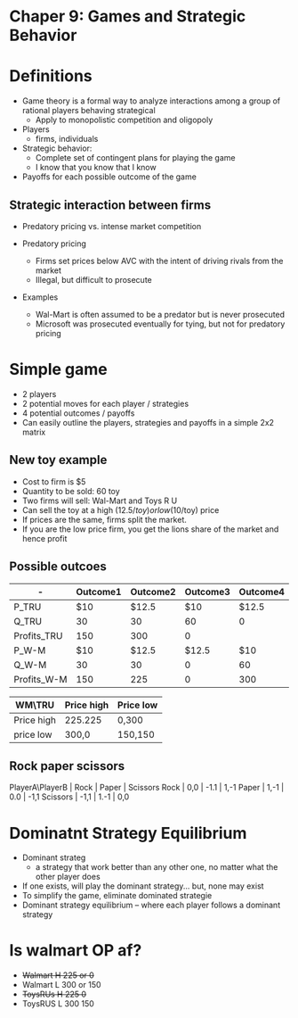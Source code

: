 # Chaper 9: Games and Strategic Behavior

# Definitions
- Game theory is a formal way to analyze interactions among a group of rational players behaving strategical
  - Apply to monopolistic competition and oligopoly
- Players
  - firms, individuals
- Strategic behavior:
  - Complete set of contingent plans for playing the game
  - I know that you know that I know
- Payoffs for each possible outcome of the game

## Strategic interaction between firms
- Predatory pricing vs. intense market competition

- Predatory pricing
  - Firms set prices below AVC with the intent of driving rivals from the market
  - Illegal, but difficult to prosecute
- Examples
  - Wal-Mart is often assumed to be a predator but is never prosecuted
  - Microsoft was prosecuted eventually for tying, but not for predatory pricing

# Simple game
- 2 players
- 2 potential moves for each player / strategies
- 4 potential outcomes / payoffs
- Can easily outline the players, strategies and payoffs in a simple 2x2 matrix

## New toy example
- Cost to firm is $5
- Quantity to be sold: 60 toy
- Two firms will sell: Wal-Mart and Toys R U
- Can sell the toy at a high ($12.5/toy) or low ($10/toy) price
- If prices are the same, firms split the market. 
- If you are the low price firm, you get the lions share
 of the market and hence profit

## Possible outcoes
\- | Outcome1 | Outcome2 | Outcome3 | Outcome4
--- | --- | --- | --- | ---
P\_TRU | $10 | $12.5 | $10 | $12.5
Q\_TRU | 30 | 30 | 60 | 0 |
Profits\_TRU | 150 | 300  | 0
P\_W-M | $10 | $12.5 | $12.5 | $10
Q\_W-M | 30 | 30 | 0 | 60
Profits\_W-M | 150 | 225 | 0 | 300

WM\\TRU    | Price high | Price low
--- | --- | ---
Price high | 225.225 | 0,300
price low | 300,0 | 150,150

## Rock paper scissors

PlayerA\\PlayerB | Rock | Paper | Scissors
Rock | 0,0 | -1.1 | 1,-1
Paper | 1,-1 | 0.0 | -1,1
Scissors | -1,1 | 1.-1 | 0,0

# Dominatnt Strategy Equilibrium
- Dominant strateg
  - a strategy that work better than any other one, no matter what the other player does
- If one exists, will play the dominant strategy... but, none may exist
- To simplify the game, eliminate dominated strategie
- Dominant strategy equilibrium – where each player 
follows a dominant strategy

# Is walmart OP af?

- ~~Walmart H 225 or 0~~
- Walmart L 300 or 150
- ~~ToysRUs H 225 0~~
- ToysRUS L 300 150
